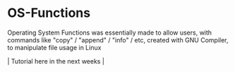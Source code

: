 # OS-Functions

Operating System Functions was essentially made to allow users, with commands like "copy" / "append" / "info" / etc, created with GNU Compiler, to manipulate file usage in Linux

| Tutorial here in the next weeks |
